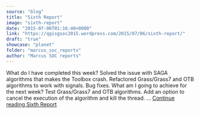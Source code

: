 ```yaml
---
source: "blog"
title: "Sixth Report"
image: "sixth-report"
date: "2015-07-06T01:16:40+0000"
link: "https://qgisgsoc2015.wordpress.com/2015/07/06/sixth-report/"
draft: "true"
showcase: "planet"
folder: "marcus_soc_reports"
author: "Marcus SOC reports"
---
```


What do I have completed this week? Solved the issue with SAGA algorithms that makes the Toolbox crash. Refactored Grass/Grass7 and OTB algorithms to work with signals. Bug fixes. What am I going to achieve for the next week? Test Grass/Grass7 and OTB algorithms. Add an option to cancel the execution of the algorithm and kill the thread. &#8230; <a class="more-link" href="https://qgisgsoc2015.wordpress.com/2015/07/06/sixth-report/">Continue reading <span class="screen-reader-text">Sixth Report</span></a>
